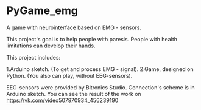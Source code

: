 # PyGame_emg
A game with neurointerface based on EMG - sensors.
 
This project's goal is to help people with paresis. People with health limitations can develop their hands.

This project includes:

1.Arduino sketch. (To get and process EMG - signal).
2.Game, designed on Python. (You also can play, without EEG-sensors).

EEG-sensors were provided by Bitronics Studio. Connection's scheme is in Arduino sketch. You can see the result of the work on https://vk.com/video507970934_456239190

